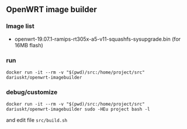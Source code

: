 ## OpenWRT image builder


### Image list

* openwrt-19.07.1-ramips-rt305x-a5-v11-squashfs-sysupgrade.bin (for 16MB flash)


### run

```
docker run -it --rm -v "$(pwd)/src:/home/project/src" dariuskt/openwrt-imagebuilder
```


### debug/customize

```
docker run -it --rm -v "$(pwd)/src:/home/project/src" dariuskt/openwrt-imagebuilder sudo -HEu project bash -l
```

and edit file `src/build.sh`

